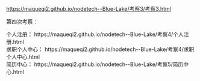  https://maqueqi2.github.io/nodetech--Blue-Lake/考察3/考察3.html<br/>
 <p>第四次考察：</p>个人注册：
 https://maqueqi2.github.io/nodetech--Blue-Lake/考察4/个人注册.html<br/>
求职个人中心： https://maqueqi2.github.io/nodetech--Blue-Lake/考察4/求职个人中心.html<br/>
简历中心： https://maqueqi2.github.io/nodetech--Blue-Lake/考察5/简历中心.html
